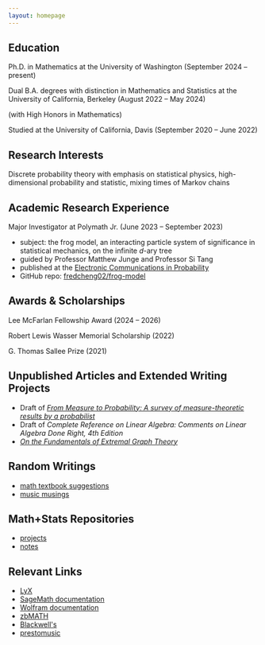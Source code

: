 ```yaml
---
layout: homepage
---
```

## Education
Ph.D. in Mathematics at the University of Washington (September 2024 – present)

Dual B.A. degrees with distinction in Mathematics and Statistics at the University of California, Berkeley (August 2022 – May 2024)

(with High Honors in Mathematics)

Studied at the University of California, Davis (September 2020 – June 2022)

## Research Interests
Discrete probability theory with emphasis on statistical physics, high-dimensional probability and statistic, mixing times of Markov chains

## Academic Research Experience

Major Investigator at Polymath Jr. (June 2023 – September 2023)
- subject: the frog model, an interacting particle system of significance in statistical mechanics, on the infinite $d$-ary tree
- guided by Professor Matthew Junge and Professor Si Tang
- published at the [Electronic Communications in Probability](https://doi.org/10.1214/24-ECP606)
- GitHub repo: [fredcheng02/frog-model](https://github.com/fredcheng02/frog-model)

## Awards & Scholarships
Lee McFarlan Fellowship Award (2024 – 2026)

Robert Lewis Wasser Memorial Scholarship (2022)

G. Thomas Sallee Prize (2021)

## Unpublished Articles and Extended Writing Projects
- Draft of *[From Measure to Probability: A survey of measure-theoretic results by a probabilist](https://www.overleaf.com/read/tkgmhpqddtwy#affdd1)*
- Draft of *Complete Reference on Linear Algebra: Comments on Linear Algebra Done Right, 4th Edition*
- *[On the Fundamentals of Extremal Graph Theory](https://fredcheng02.github.io/docs/pioneer_paper.pdf)*

## Random Writings
- [math textbook suggestions](writings/mathtexts.md)
- [music musings](writings/musicmusings.md)

## Math+Stats Repositories
- [projects](https://github.com/fredcheng02/mathprojects)
- [notes](https://github.com/fredcheng02/MathStatsNotes)

## Relevant Links
- [LyX](https://www.lyx.org/)
- [SageMath documentation](https://doc.sagemath.org/html/en/index.html)
- [Wolfram documentation](https://reference.wolfram.com/language/)
- [zbMATH](https://zbmath.org/)
- [Blackwell's](https://blackwells.co.uk/bookshop/home)
- [prestomusic](https://www.prestomusic.com/)
